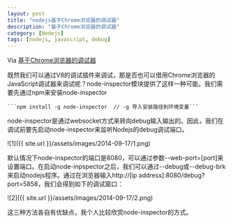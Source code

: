 ```yaml
---
layout: post
title: "nodejs基于Chrome浏览器的调试器"
description: "基于Chrome浏览器的调试器"
category: [Nodejs]
tags: [nodejs, javascript, debug]
---
```


Via [基于Chrome浏览器的调试器](http://www.cnblogs.com/moonz-wu/archive/2012/01/15/2322120.html)


既然我们可以通过V8的调试插件来调试，那是否也可以借用Chrome浏览器的JavaScript调试器来调试呢？node-inspector模块提供了这样一种可能。我们需要先通过npm来安装node-inspector

	```npm install -g node-inspector  // -g 导入安装路径到环境变量```

node-inspector是通过websocket方式来转向debug输入输出的。因此，我们在调试前要先启动node-inspector来监听Nodejs的debug调试端口。

![1]({{ site.url }}/assets/images/2014-09-17/1.png)

默认情况下node-inspector的端口是8080，可以通过参数--web-port=[port]来设置端口。在启动node-inpspector之后，我们可以通过--debug或--debug-brk来启动nodejs程序。通过在浏览器输入http://[ip address]:8080/debug?port=5858，我们会得到如下的调试窗口：

![2]({{ site.url }}/assets/images/2014-09-17/2.png)

 这三种方法各自有优缺点，我个人比较欣赏node-inspector的方式。


